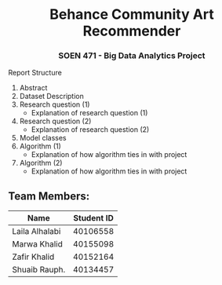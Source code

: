 <h1 align="center">Behance Community Art Recommender</h1>
<h3 align="center">SOEN 471 - Big Data Analytics Project</h1>

Report Structure
1. Abstract
2. Dataset Description
3. Research question (1)
    * Explanation of research question (1)
4. Research question (2)
    * Explanation of research question (2)
5. Model classes
6. Algorithm (1)
    * Explanation of how algorithm ties in with project
7. Algorithm (2)
    * Explanation of how algorithm ties in with project
    
 ## Team Members:

| Name              | Student ID |
| ----------------- | ---------- |
| Laila Alhalabi    | 40106558   |
| Marwa Khalid      | 40155098   |
| Zafir Khalid      | 40152164   |
| Shuaib Rauph.     | 40134457   |
